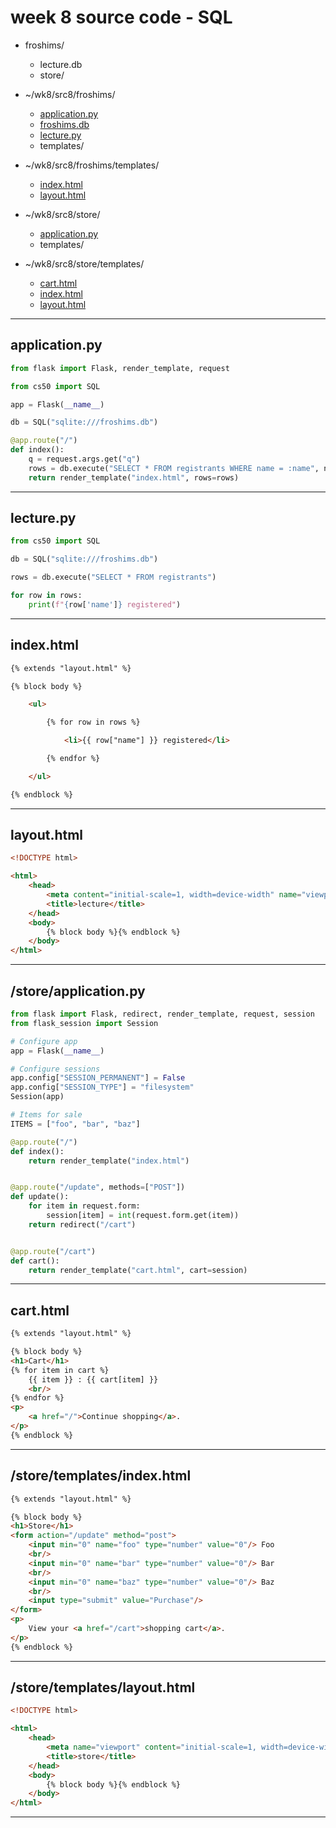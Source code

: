 week 8 source code - SQL
==================

- froshims/
    - lecture.db
    - store/

- ~/wk8/src8/froshims/
    - [application.py](#applicationpy)
    - [froshims.db](#froshimsdb)
    - [lecture.py](#lecturepy)
    - templates/

- ~/wk8/src8/froshims/templates/ 
    - [index.html](#indexhtml)
    - [layout.html](#layouthtml)

- ~/wk8/src8/store/ 
    - [application.py](#storeapplicationpy)
    - templates/

- ~/wk8/src8/store/templates/ 
    - [cart.html](#storetemplatescarthtml)
    - [index.html](#storetemplatesindexhtml)
    - [layout.html](#storetemplateslayouthtml)


--- 
## application.py
``` python
from flask import Flask, render_template, request

from cs50 import SQL

app = Flask(__name__)

db = SQL("sqlite:///froshims.db")

@app.route("/")
def index():
    q = request.args.get("q")
    rows = db.execute("SELECT * FROM registrants WHERE name = :name", name=q)
    return render_template("index.html", rows=rows)
```


---
## lecture.py

``` python
from cs50 import SQL

db = SQL("sqlite:///froshims.db")

rows = db.execute("SELECT * FROM registrants")

for row in rows:
    print(f"{row['name']} registered")
```


---
## index.html
``` html
{% extends "layout.html" %}

{% block body %}

    <ul>

        {% for row in rows %}

            <li>{{ row["name"] }} registered</li>

        {% endfor %}

    </ul>

{% endblock %}
```


---
## layout.html
``` html
<!DOCTYPE html>

<html>
    <head>
        <meta content="initial-scale=1, width=device-width" name="viewport"/>
        <title>lecture</title>
    </head>
    <body>
        {% block body %}{% endblock %}
    </body>
</html>

```


---
## /store/application.py
``` python
from flask import Flask, redirect, render_template, request, session
from flask_session import Session

# Configure app
app = Flask(__name__)

# Configure sessions
app.config["SESSION_PERMANENT"] = False
app.config["SESSION_TYPE"] = "filesystem"
Session(app)

# Items for sale
ITEMS = ["foo", "bar", "baz"]

@app.route("/")
def index():
    return render_template("index.html")


@app.route("/update", methods=["POST"])
def update():
    for item in request.form:
        session[item] = int(request.form.get(item))
    return redirect("/cart")


@app.route("/cart")
def cart():
    return render_template("cart.html", cart=session)
```


---
## cart.html
``` html
{% extends "layout.html" %}

{% block body %}
<h1>Cart</h1>
{% for item in cart %}
    {{ item }} : {{ cart[item] }}
    <br/>
{% endfor %}
<p>
    <a href="/">Continue shopping</a>.
</p>
{% endblock %}
```


---
## /store/templates/index.html
``` html
{% extends "layout.html" %}

{% block body %}
<h1>Store</h1>
<form action="/update" method="post">
    <input min="0" name="foo" type="number" value="0"/> Foo
    <br/>
    <input min="0" name="bar" type="number" value="0"/> Bar
    <br/>
    <input min="0" name="baz" type="number" value="0"/> Baz
    <br/>
    <input type="submit" value="Purchase"/>
</form>
<p>
    View your <a href="/cart">shopping cart</a>.
</p>
{% endblock %}
```


---
## /store/templates/layout.html
``` html
<!DOCTYPE html>

<html>
    <head>
        <meta name="viewport" content="initial-scale=1, width=device-width"/>
        <title>store</title>
    </head>
    <body>
        {% block body %}{% endblock %}
    </body>
</html>
```
---
